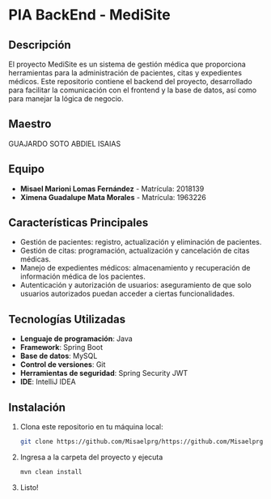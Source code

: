 # PIA BackEnd - MediSite

## Descripción
El proyecto MediSite es un sistema de gestión médica que proporciona herramientas para la administración de pacientes, citas y expedientes médicos. 
Este repositorio contiene el backend del proyecto, desarrollado para facilitar la comunicación con el frontend y la base de datos, así como para manejar la lógica de negocio.

## Maestro
GUAJARDO SOTO ABDIEL ISAIAS

## Equipo
- **Misael Marioni Lomas Fernández** - Matrícula: 2018139
- **Ximena Guadalupe Mata Morales** - Matrícula: 1963226

## Características Principales
- Gestión de pacientes: registro, actualización y eliminación de pacientes.
- Gestión de citas: programación, actualización y cancelación de citas médicas.
- Manejo de expedientes médicos: almacenamiento y recuperación de información médica de los pacientes.
- Autenticación y autorización de usuarios: aseguramiento de que solo usuarios autorizados puedan acceder a ciertas funcionalidades.

## Tecnologías Utilizadas
- **Lenguaje de programación**: Java
- **Framework**: Spring Boot
- **Base de datos**: MySQL
- **Control de versiones**: Git
- **Herramientas de seguridad**: Spring Security JWT
- **IDE**: IntelliJ IDEA

## Instalación
1. Clona este repositorio en tu máquina local:
   ```bash
   git clone https://github.com/Misaelprg/https://github.com/Misaelprg/BACK-END-PIA.git

3. Ingresa a la carpeta del proyecto y ejecuta
   ```bash
   mvn clean install

5. Listo!
